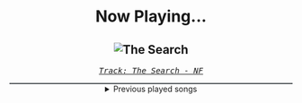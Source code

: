 <div align="center"> 
<h1>Now Playing...</h1>

![The Search](https://i.scdn.co/image/ab67616d00001e02d30db7be0da60046d5f0d936)
--
_<samp><a href="https://open.spotify.com/track/2OKo7g3KfmCt3kyLvUAL0g">Track: The Search - NF</a></samp>_

<div style="border: 1px #4B5054 solid"></div>
<details>
  <summary>
    Previous played songs
  </summary>
  <table>
    <thead>
      <tr>
        <th>
          Artist
        </th>
        <th>
          Song
        </th>
        <th>
          Link
        </th>
      </tr>
    </thead>
    <tbody>
      <tr><td>NF</td><td>The Search</td><td><a href="https://open.spotify.com/track/2OKo7g3KfmCt3kyLvUAL0g">https://open.spotify.com/track/2OKo7g3KfmCt3kyLvUAL0g</a></td></tr><tr><td>Sabaton</td><td>The Unkillable Soldier</td><td><a href="https://open.spotify.com/track/1h98WxD3tsMfb4YlB2wBDS">https://open.spotify.com/track/1h98WxD3tsMfb4YlB2wBDS</a></td></tr><tr><td>BOBBY</td><td>HOLUP!</td><td><a href="https://open.spotify.com/track/0dkqqQAizwp3MHJKehq5ng">https://open.spotify.com/track/0dkqqQAizwp3MHJKehq5ng</a></td></tr><tr><td>Bad Omens</td><td>THE DEATH OF PEACE OF MIND</td><td><a href="https://open.spotify.com/track/6tRneEcItwpSxBtqgem5Dr">https://open.spotify.com/track/6tRneEcItwpSxBtqgem5Dr</a></td></tr><tr><td>In This Moment</td><td>THE PURGE</td><td><a href="https://open.spotify.com/track/3ppy9aybMMI5vPydN4qRjU">https://open.spotify.com/track/3ppy9aybMMI5vPydN4qRjU</a></td></tr><tr><td>In This Moment</td><td>GODMODE</td><td><a href="https://open.spotify.com/track/6sGQs90yO4oM55a9y8Xav5">https://open.spotify.com/track/6sGQs90yO4oM55a9y8Xav5</a></td></tr><tr><td>In This Moment</td><td>THE PURGE</td><td><a href="https://open.spotify.com/track/3ppy9aybMMI5vPydN4qRjU">https://open.spotify.com/track/3ppy9aybMMI5vPydN4qRjU</a></td></tr><tr><td>In This Moment</td><td>GODMODE</td><td><a href="https://open.spotify.com/track/6sGQs90yO4oM55a9y8Xav5">https://open.spotify.com/track/6sGQs90yO4oM55a9y8Xav5</a></td></tr><tr><td>In This Moment</td><td>THE PURGE</td><td><a href="https://open.spotify.com/track/3ppy9aybMMI5vPydN4qRjU">https://open.spotify.com/track/3ppy9aybMMI5vPydN4qRjU</a></td></tr><tr><td>In This Moment</td><td>GODMODE</td><td><a href="https://open.spotify.com/track/6sGQs90yO4oM55a9y8Xav5">https://open.spotify.com/track/6sGQs90yO4oM55a9y8Xav5</a></td></tr><tr><td>Thy Art Is Murder</td><td>Blood Throne</td><td><a href="https://open.spotify.com/track/1q2q42WTl2WAzpo2Ja9H7B">https://open.spotify.com/track/1q2q42WTl2WAzpo2Ja9H7B</a></td></tr><tr><td>Self Deception</td><td>The Scandinavian Dream</td><td><a href="https://open.spotify.com/track/3ZItvJmLEg2wK2PmHpw0pR">https://open.spotify.com/track/3ZItvJmLEg2wK2PmHpw0pR</a></td></tr><tr><td>Imminence</td><td>Surrender</td><td><a href="https://open.spotify.com/track/4YW8jIwpuIqYvNEOiqxAb5">https://open.spotify.com/track/4YW8jIwpuIqYvNEOiqxAb5</a></td></tr><tr><td>Harper</td><td>Weight Of The World (feat. We Came As Romans & Brand Of Sacrifice)</td><td><a href="https://open.spotify.com/track/7mobD1IqhDFDBziUZIkV8O">https://open.spotify.com/track/7mobD1IqhDFDBziUZIkV8O</a></td></tr><tr><td>Breaking Benjamin</td><td>Breaking the Silence</td><td><a href="https://open.spotify.com/track/6AGQ7pKkcnc6RVjtARt1ph">https://open.spotify.com/track/6AGQ7pKkcnc6RVjtARt1ph</a></td></tr><tr><td>Conquer Divide</td><td>Atonement</td><td><a href="https://open.spotify.com/track/1IcUvKPxQSbGCL4fhf0oaK">https://open.spotify.com/track/1IcUvKPxQSbGCL4fhf0oaK</a></td></tr><tr><td>Breaking Benjamin</td><td>Feed the Wolf</td><td><a href="https://open.spotify.com/track/7rOv6HovIJvYHXCg0cVfTk">https://open.spotify.com/track/7rOv6HovIJvYHXCg0cVfTk</a></td></tr><tr><td>From Ashes to New</td><td>Nightmare</td><td><a href="https://open.spotify.com/track/5c3fIHmLHmL4iaqUuqBPHo">https://open.spotify.com/track/5c3fIHmLHmL4iaqUuqBPHo</a></td></tr><tr><td>Disturbed</td><td>Stricken</td><td><a href="https://open.spotify.com/track/6RJdYpFQwLyNfDc5FbjkgV">https://open.spotify.com/track/6RJdYpFQwLyNfDc5FbjkgV</a></td></tr><tr><td>Bad Omens</td><td>Like A Villain</td><td><a href="https://open.spotify.com/track/0xoyUiHhxVH4gwb0CRgNmg">https://open.spotify.com/track/0xoyUiHhxVH4gwb0CRgNmg</a></td></tr>
    </tbody>
  </table>
</details>

</div>
